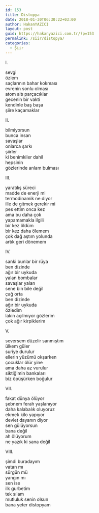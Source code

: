 ```yaml
---
id: 153
title: Distopya
date: 2018-01-30T06:30:22+03:00
author: HakanYAZICI
layout: post
guid: https://hakanyazici.com.tr/?p=153
permalink: /siir/distopya/
categories:
  - Şiir
---
```

I.

sevgi  
özlem  
saçlarının bahar kokması  
evrenin sonlu olması  
atom altı parçacıklar  
gecenin bir vakti  
kendinle baş başa  
şiire kaçamaklar

II.

bilmiyorsun  
bunca insan  
savaşlar  
onlarca şarkı  
şiirler  
ki benimkiler dahil  
hepsinin  
gözlerinde anlam bulması

III.

yaratılış süreci  
madde de enerji mi  
termodinamik ne diyor  
ille de gitmek gerekir mi  
pes ettim onca kez  
ama bu daha çok  
yapamamakla ilgili  
bir kez öldüm  
bir kez daha ölemem  
çok dağ aştım yolunda  
artık geri dönemem

IV.

sanki bunlar bir rüya  
ben dizinde  
ağır bir uykuda  
yalan bombalar  
savaşlar yalan  
sene bin bile değil  
çağ orta  
ben dizinde  
ağır bir uykuda  
özledim  
lakin açılmıyor gözlerim  
çok ağır kirpiklerim

V.

seversem düzelir sanmıştım  
ülkem güler  
suriye durulur  
ellerin yüzümü okşarken  
çocuklar ölür yine  
ama daha az vurulur  
siktiğimin bankaları  
biz öpüşürken boğulur

VII.

fakat dünya ölüyor  
şebnem ferah yaşlanıyor  
daha kalabalık oluyoruz  
ekmek kilo yapıyor  
devlet dayanın diyor  
sen gülüyorsun  
bana değil  
ah ölüyorum  
ne yazık ki sana değil

VIII.

şimdi buradayım  
vatan mı  
sürgün mü  
yangın mı  
sen ise  
ilk gurbetim  
tek sılam  
mutluluk senin olsun  
bana yeter distopyam